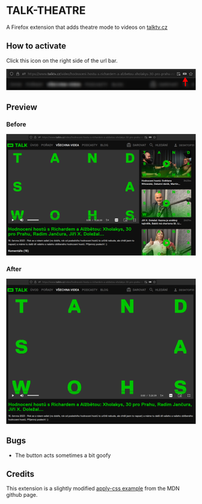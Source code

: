# TALK-THEATRE
A Firefox extension that adds theatre mode to videos on [talktv.cz](https://www.talktv.cz)

## How to activate
Click this icon on the right side of the url bar.

![Tutorial](tutorial.png)

## Preview

### Before
![Before](before.png)

### After
![After](after.png)

## Bugs
- The button acts sometimes a bit goofy

## Credits
This extension is a slightly modified [apply-css example](https://github.com/mdn/webextensions-examples/tree/main/apply-css) from the MDN github page.

